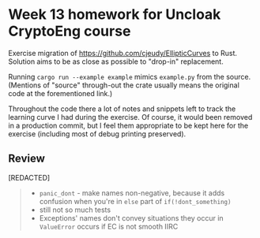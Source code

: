 # Week 13 homework for Uncloak CryptoEng course

Exercise migration of https://github.com/cjeudy/EllipticCurves to Rust. Solution aims to be as close as possible to "drop-in" replacement.

Running `cargo run --example example` mimics `example.py` from the source. (Mentions of "source" through-out the crate usually means the original code at the forementioned link.)

Throughout the code there a lot of notes and snippets left to track the learning curve I had during the exercise. Of course, it would been removed in a production commit, but I feel them appropriate to be kept here for the exercise (including most of debug printing preserved).
## Review
[REDACTED]
> - `panic_dont` - make names non-negative, because it adds confusion when you're in `else` part of `if(!dont_something)`
> - still not so much tests
> - Exceptions' names don't convey situations they occur in `ValueError` occurs if EC is not smooth IIRC